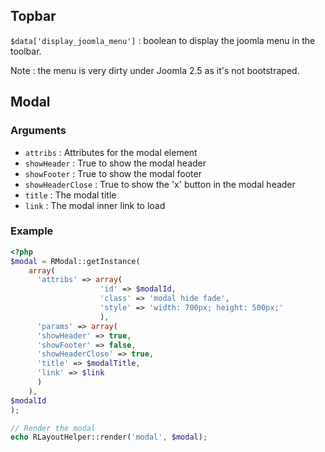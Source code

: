 ## Topbar

`$data['display_joomla_menu']` : boolean to display the joomla menu in the toolbar.

Note : the menu is very dirty under Joomla 2.5 as it's not bootstraped.

## Modal

### Arguments

- `attribs` : Attributes for the modal element
- `showHeader` : True to show the modal header
- `showFooter` : True to show the modal footer
- `showHeaderClose` : True to show the 'x' button in the modal header
- `title` : The modal title
- `link` : The modal inner link to load

### Example

```php
<?php
$modal = RModal::getInstance(
    array(
      'attribs' => array(
                    'id' => $modalId,
                    'class' => 'modal hide fade',
                    'style' => 'width: 700px; height: 500px;'
                    ),
      'params' => array(
      'showHeader' => true,
      'showFooter' => false,
      'showHeaderClose' => true,
      'title' => $modalTitle,
      'link' => $link
      )
    ),
$modalId
);

// Render the modal
echo RLayoutHelper::render('modal', $modal);
```